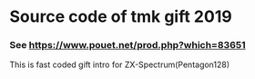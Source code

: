 # Source code of tmk gift 2019
### See https://www.pouet.net/prod.php?which=83651

This is fast coded gift intro for ZX-Spectrum(Pentagon128)

